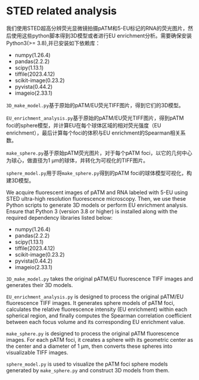 # STED related analysis

我们使用STED超高分辨荧光显微镜拍摄pATM和5-EU标记的RNA的荧光图片，然后使用这些python脚本得到3D模型或者进行EU enrichment分析。需要确保安装Python3(>= 3.8),并已安装如下依赖库：
* numpy(1.26.4)
* pandas(2.2.2)
* scipy(1.13.1)
* tiffile(2023.4.12)
* scikit-image(0.23.2)
* pyvista(0.44.2)
* imageio(2.33.1)

`3D_make_model.py`基于原始的pATM/EU荧光TIFF图片，得到它们的3D模型。

`EU_enrichment_analysis.py`基于原始的pATM/EU荧光TIFF图片，得到pATM foci的sphere模型，并计算EU在每个球体区域的相对荧光强度（EU enrichment），最后计算每个foci的体积与EU enrichment的Spearman相关系数。

`make_sphere.py`基于原始pATM荧光图片，对于每个pATM foci，以它的几何中心为球心，做直径为1 μm的球体，并转化为可视化的TIFF图片。

`sphere_model.py`用于将`make_sphere.py`得到的pATM foci的球体模型可视化，构建3D模型。


We acquire fluorescent images of pATM and RNA labeled with 5-EU using STED ultra-high resolution fluorescence microscopy. Then, we use these Python scripts to generate 3D models or perform EU enrichment analysis. Ensure that Python 3 (version 3.8 or higher) is installed along with the required dependency libraries listed below:
* numpy(1.26.4)
* pandas(2.2.2)
* scipy(1.13.1)
* tiffile(2023.4.12)
* scikit-image(0.23.2)
* pyvista(0.44.2)
* imageio(2.33.1)

`3D_make_model.py` takes the original pATM/EU fluorescence TIFF images and generates their 3D models.

`EU_enrichment_analysis.py` is designed to process the original pATM/EU fluorescence TIFF images. It generates sphere models of pATM foci, calculates the relative fluorescence intensity (EU enrichment) within each spherical region, and finally computes the Spearman correlation coefficient between each focus volume and its corresponding EU enrichment value.

`make_sphere.py` is designed to process the original pATM fluorescence images. For each pATM foci, it creates a sphere with its geometric center as the center and a diameter of 1 μm, then converts these spheres into visualizable TIFF images.

`sphere_model.py` is used to visualize the pATM foci sphere models generated by `make_sphere.py` and construct 3D models from them.
